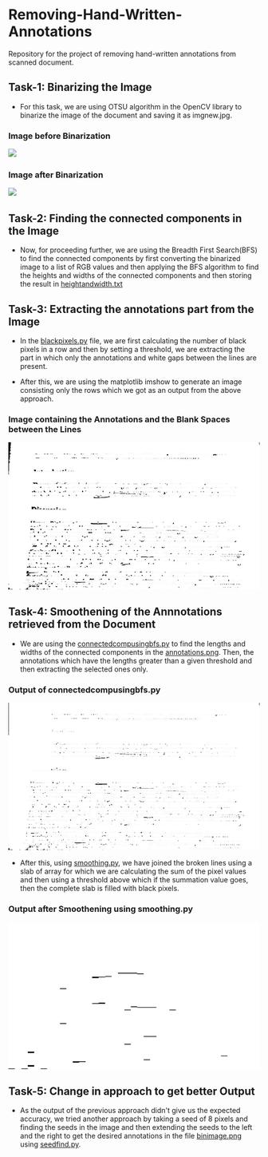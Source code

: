 # Removing-Hand-Written-Annotations
Repository for the project of removing hand-written annotations from scanned document.


## Task-1: Binarizing the Image

* For this task, we are using OTSU algorithm in the OpenCV library to binarize the image of the document and saving it as imgnew.jpg.

### Image before Binarization
<img src="imgchk.jpeg" width="50%" height="auto" data-rotate="90"/>

### Image after Binarization
<img src="imgnew.jpg" width="50%" height="auto"/>


## Task-2: Finding the connected components in the Image

* Now, for proceeding further, we are using the Breadth First Search(BFS) to find the connected components by first converting the binarized image to a list of RGB values and then applying the BFS algorithm to find the heights and widths of the connected components and then storing the result in <a href="heightandwidth.txt">heightandwidth.txt</a>

## Task-3: Extracting the annotations part from the Image

* In the <a href="blackpixels.py">blackpixels.py</a> file, we are first calculating the number of black pixels in a row and then by setting a threshold, we are extracting the part in which only the annotations and white gaps between the lines are present.

* After this, we are using the matplotlib imshow to generate an image consisting only the rows which we got as an output from the above approach.

### Image containing the Annotations and the Blank Spaces between the Lines
<img src="annotations.png">

## Task-4: Smoothening of the Annnotations retrieved from the Document

* We are using the <a href="connectedcompusingbfs.py">connectedcompusingbfs.py</a> to find the lengths and widths of the connected components in the <a href="annotations.png">annotations.png</a>. Then, the annotations which have the lengths greater than a given threshold and then extracting the selected ones only.

### Output of connectedcompusingbfs.py
<img src="annotations1.png">

* After this, using <a href="smoothing.py">smoothing.py</a>, we have joined the broken lines using a slab of array for which we are calculating the sum of the pixel values and then using a threshold above which if the summation value goes, then the complete slab is filled with black pixels.

### Output after Smoothening using smoothing.py
<img src="smoothen.png">

## Task-5: Change in approach to get better Output

* As the output of the previous approach didn't give us the expected accuracy, we tried another approach by taking a seed of 8 pixels and finding the seeds in the image and then extending the seeds to the left and the right to get the desired annotations in the file <a href="binimage.png">binimage.png</a> using <a href="seedfind.py">seedfind.py</a>.

